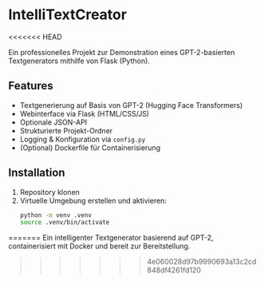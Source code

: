 # IntelliTextCreator
<<<<<<< HEAD

Ein professionelles Projekt zur Demonstration eines GPT-2-basierten Textgenerators mithilfe von Flask (Python).

## Features

- Textgenerierung auf Basis von GPT-2 (Hugging Face Transformers)
- Webinterface via Flask (HTML/CSS/JS)
- Optionale JSON-API
- Strukturierte Projekt-Ordner
- Logging & Konfiguration via `config.py`
- (Optional) Dockerfile für Containerisierung

## Installation

1. Repository klonen
2. Virtuelle Umgebung erstellen und aktivieren:
   ```bash
   python -m venv .venv
   source .venv/bin/activate
   ```
=======
Ein intelligenter Textgenerator basierend auf GPT-2, containerisiert mit Docker und bereit zur Bereitstellung.
>>>>>>> 4e060028d97b9990693a13c2cd848df4261fd120
